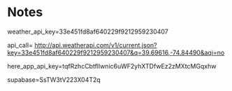 # Notes

weather_api_key=33e451fd8af640229f9212959230407

api_call=
http://api.weatherapi.com/v1/current.json?key=33e451fd8af640229f9212959230407&q=39.69616,-74.84490&aqi=no

here_app_api_key=tqfRzhcCbtfllwnic6uWF2yhXTDfwEz2zMXtcMGqxhw

supabase=SsTW3tV223X04T2q